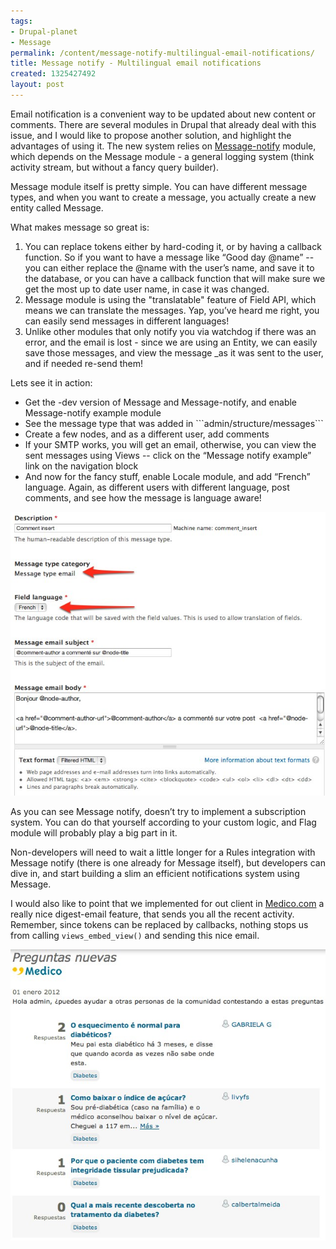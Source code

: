 ```yaml
---
tags:
- Drupal-planet
- Message
permalink: /content/message-notify-multilingual-email-notifications/
title: Message notify - Multilingual email notifications
created: 1325427492
layout: post
---
```

Email notification is a convenient way to be updated about new content or comments. There are several modules in Drupal that already deal with this issue, and I would like to propose another solution, and highlight the advantages of using it. The new system relies on <a href="http://drupal.org/project/message_notify">Message-notify</a> module, which depends on the Message module -  a general logging system (think activity stream, but without a fancy query builder).

Message module itself is pretty simple. You can have different message types, and when you want to create a message, you actually create a new entity called Message.

<!-- more -->

What makes message so great is:
<ol>
<li> You can replace tokens either by hard-coding it, or by having a callback function. So if you want to have a message like “Good day @name” -- you can either replace the @name with the user’s name, and save it to the database, or you can have a callback function that will make sure we get the most up to date user name, in case it was changed.</li>
<li>Message module is using the "translatable" feature of Field API, which means we can translate the messages. Yap, you’ve heard me right, you can easily send messages in different languages!</li>
<li>Unlike other modules that only notify you via watchdog if there was an error, and the email is lost - since we are using an Entity, we can easily save those messages, and view the message _as it was sent to the user, and if needed re-send them!</li>
</ol>

Lets see it in action:
<ul>
<li>Get the -dev version of Message and Message-notify, and enable Message-notify example module</li>
<li>See the message type that was added in ```admin/structure/messages```</li>
<li>Create a few nodes, and as a different user, add comments</li>
<li>If your SMTP works, you will get an email, otherwise, you can view the sent messages using Views -- click on the “Message notify example” link on the navigation block</li>
<li>And now for the fancy stuff, enable Locale module, and add “French” language.
Again, as different users with different language, post comments, and see how the message is language aware!</li>
</ul>

<img src="/assets/images/legacy/Edit%20Comment%20insert%20%7C%20Site-Install.jpg" />


As you can see Message notify, doesn’t try to implement a subscription system. You can do that yourself according to your custom logic, and Flag module will probably play a big part in it.

Non-developers will need to wait a little longer for a Rules integration with Message notify (there is one already for Message itself), but developers can dive in, and start building a slim an efficient notifications system using Message.

I would also like to point that we implemented for out client in <a href="http://www.medico.com/">Medico.com</a> a really nice digest-email feature, that sends you all the recent activity. Remember, since tokens can be replaced by callbacks, nothing stops us from calling ```views_embed_view()``` and sending this nice email.

<img src="/assets/images/legacy/digest-Medico.jpg" />
